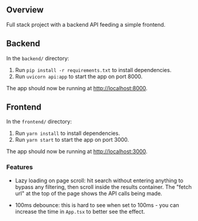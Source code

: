 ## Overview

Full stack project with a backend API feeding a simple frontend.

## Backend

In the `backend/` directory:
1. Run `pip install -r requirements.txt` to install dependencies.
2. Run `uvicorn api:app` to start the app on port 8000.

The app should now be running at [http://localhost:8000](http://localhost:8000). 

## Frontend

In the `frontend/` directory:
1. Run `yarn install` to install dependencies.
2. Run `yarn start` to start the app on port 3000.

The app should now be running at [http://localhost:3000](http://localhost:3000).

### Features

- Lazy loading on page scroll: 
    hit search without entering anything to bypass any filtering, then
    scroll inside the results container. The "fetch url" at the top of the
    page shows the API calls being made.

- 100ms debounce: this is hard to see when set to 100ms - you can increase
    the time in `App.tsx` to better see the effect.
